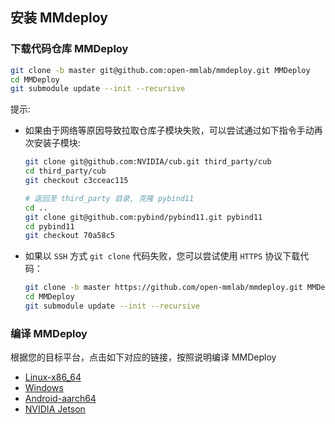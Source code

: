 ## 安装 MMdeploy


### 下载代码仓库 MMDeploy

  ```bash
  git clone -b master git@github.com:open-mmlab/mmdeploy.git MMDeploy
  cd MMDeploy
  git submodule update --init --recursive
  ```

  提示:

- 如果由于网络等原因导致拉取仓库子模块失败，可以尝试通过如下指令手动再次安装子模块:

    ```bash
    git clone git@github.com:NVIDIA/cub.git third_party/cub
    cd third_party/cub
    git checkout c3cceac115

    # 返回至 third_party 目录, 克隆 pybind11
    cd ..
    git clone git@github.com:pybind/pybind11.git pybind11
    cd pybind11
    git checkout 70a58c5
    ```

- 如果以 `SSH` 方式 `git clone` 代码失败，您可以尝试使用 `HTTPS` 协议下载代码：

  ```bash
  git clone -b master https://github.com/open-mmlab/mmdeploy.git MMDeploy
  cd MMDeploy
  git submodule update --init --recursive
  ```
### 编译 MMDeploy
根据您的目标平台，点击如下对应的链接，按照说明编译 MMDeploy
- [Linux-x86_64](build/linux.md)
- [Windows](build/windows.md)
- [Android-aarch64](build/android.md)
- [NVIDIA Jetson](../en/tutorials/how_to_install_mmdeploy_on_jetsons.md)
